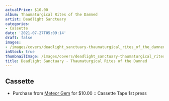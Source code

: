 ```yaml
---
actualPrice: $10.00
album: Thaumaturgical Rites of the Damned
artist: Deadlight Sanctuary
categories:
- Cassette
date: '2021-07-27T05:09:14'
draft: false
images:
- /images/covers/deadlight_sanctuary-thaumaturgical_rites_of_the_damned.jpg
inStock: true
thumbnailImage: /images/covers/deadlight_sanctuary-thaumaturgical_rites_of_the_damned-thumb.jpg
title: Deadlight Sanctuary - Thaumaturgical Rites of the Damned
---
```


## Cassette
* Purchase from [Meteor Gem](https://meteor-gem.com/products/deadlight-sanctuary-thaumaturgical-rites-of-the-damned-cassette) for $10.00 :: Cassette Tape 1st press
